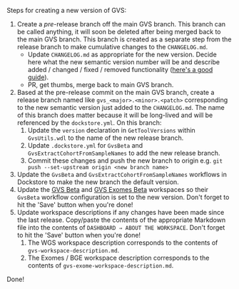 Steps for creating a new version of GVS:

1. Create a *pre*-release branch off the main GVS branch. This branch can be called anything, it will soon be deleted after being merged back to the main GVS branch. This branch is created as a separate step from the release branch to make cumulative changes to the `CHANGELOG.md`.
   - Update `CHANGELOG.md` as appropriate for the new version. Decide here what the new semantic version number will be and describe added / changed / fixed / removed functionality ([here's a good guide](https://common-changelog.org/)).
   - PR, get thumbs, merge back to main GVS branch.
1. Based at the pre-release commit on the main GVS branch, create a release branch named like `gvs_<major>.<minor>.<patch>` corresponding to the new semantic version just added to the `CHANGELOG.md`. The name of this branch does matter because it will be long-lived and will be referenced by the `dockstore.yml`. On this branch:
   1. Update the `version` declaration in `GetToolVersions` within `GvsUtils.wdl` to the name of the new release branch.
   1. Update `.dockstore.yml` for `GvsBeta` and `GvsExtractCohortFromSampleNames` to add the new release branch.
   1. Commit these changes and push the new branch to origin e.g. `git push --set-upstream origin <new branch name>`
1. Update the `GvsBeta` and `GvsExtractCohortFromSampleNames` workflows in Dockstore to make the new branch the default version.
1. Update the [GVS Beta](https://app.terra.bio/#workspaces/gvs-prod/Genomic_Variant_Store_Beta/workflows) and [GVS Exomes Beta](https://app.terra.bio/#workspaces/gvs-prod/Genomic_Variant_Store_Exomes_Beta/workflows) workspaces so their `GvsBeta` workflow configuration is set to the new version. Don't forget to hit the 'Save' button when you're done!
1. Update workspace descriptions if any changes have been made since the last release. Copy/paste the contents of the appropriate Markdown file into the contents of `DASHBOARD ⇒ ABOUT THE WORKSPACE`. Don't forget to hit the 'Save' button when you're done!
   1. The WGS workspace description corresponds to the contents of `gvs-workspace-description.md`.
   1. The Exomes / BGE workspace description corresponds to the contents of `gvs-exome-workspace-description.md`.

Done!
